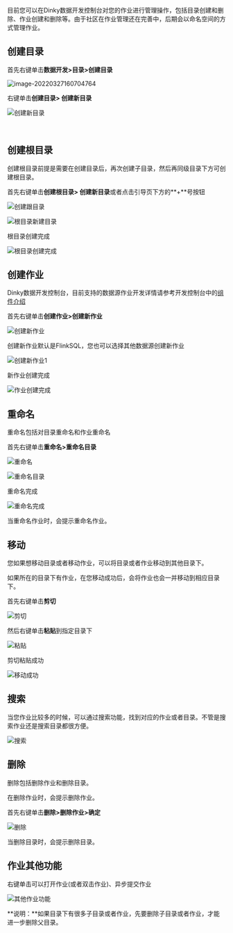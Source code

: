 目前您可以在Dinky数据开发控制台对您的作业进行管理操作，包括目录创建和删除、作业创建和删除等。由于社区在作业管理还在完善中，后期会以命名空间的方式管理作业。

## 创建目录

首先右键单击**数据开发>目录>创建目录**

![image-20220327160704764](http://www.aiwenmo.com/dinky/dev/docs/image-20220327160704764.png)

右键单击**创建目录> 创建新目录**

![创建新目录](http://www.aiwenmo.com/dinky/dev/docs/%E5%88%9B%E5%BB%BA%E6%96%B0%E7%9B%AE%E5%BD%95.png)



​         

## 创建根目录

创建根目录前提是需要在创建目录后，再次创建子目录，然后再同级目录下方可创建根目录。

首先右键单击**创建根目录> 创建新目录**或者点击引导页下方的**+**号按钮

![创建跟目录](http://www.aiwenmo.com/dinky/dev/docs/%E5%88%9B%E5%BB%BA%E8%B7%9F%E7%9B%AE%E5%BD%95.png)

![根目录新建目录](http://www.aiwenmo.com/dinky/dev/docs/%E6%A0%B9%E7%9B%AE%E5%BD%95%E6%96%B0%E5%BB%BA%E7%9B%AE%E5%BD%95.png)

根目录创建完成

![根目录创建完成](http://www.aiwenmo.com/dinky/dev/docs/%E6%A0%B9%E7%9B%AE%E5%BD%95%E5%88%9B%E5%BB%BA%E5%AE%8C%E6%88%90.png)



## 创建作业

Dinky数据开发控制台，目前支持的数据源作业开发详情请参考开发控制台中的[组件介绍]()

首先右键单击**创建作业>创建新作业**

![创建新作业](http://www.aiwenmo.com/dinky/dev/docs/%E5%88%9B%E5%BB%BA%E6%96%B0%E4%BD%9C%E4%B8%9A.png)

创建新作业默认是FlinkSQL，您也可以选择其他数据源创建新作业

![创建新作业1](http://www.aiwenmo.com/dinky/dev/docs/%E5%88%9B%E5%BB%BA%E6%96%B0%E4%BD%9C%E4%B8%9A1.png)

新作业创建完成

![作业创建完成](http://www.aiwenmo.com/dinky/dev/docs/%E4%BD%9C%E4%B8%9A%E5%88%9B%E5%BB%BA%E5%AE%8C%E6%88%90.png)

## 重命名

重命名包括对目录重命名和作业重命名

首先右键单击**重命名>重命名目录**

![重命名](http://www.aiwenmo.com/dinky/dev/docs/%E9%87%8D%E5%91%BD%E5%90%8D.png)

![重命名目录](http://www.aiwenmo.com/dinky/dev/docs/%E9%87%8D%E5%91%BD%E5%90%8D%E7%9B%AE%E5%BD%95.png)

重命名完成

![重命名完成](http://www.aiwenmo.com/dinky/dev/docs/%E9%87%8D%E5%91%BD%E5%90%8D%E5%AE%8C%E6%88%90.png)

当重命名作业时，会提示重命名作业。

## 移动

您如果想移动目录或者移动作业，可以将目录或者作业移动到其他目录下。

如果所在的目录下有作业，在您移动成功后，会将作业也会一并移动到相应目录下。

首先右键单击**剪切**

![剪切](http://www.aiwenmo.com/dinky/dev/docs/%E5%89%AA%E5%88%87.png)

然后右键单击**粘贴**到指定目录下

![粘贴](http://www.aiwenmo.com/dinky/dev/docs/%E7%B2%98%E8%B4%B4.png)

剪切粘贴成功

![移动成功](http://www.aiwenmo.com/dinky/dev/docs/%E7%A7%BB%E5%8A%A8%E6%88%90%E5%8A%9F.png)

## 搜索

当您作业比较多的时候，可以通过搜索功能，找到对应的作业或者目录。不管是搜索作业还是搜索目录都很方便。

![搜索](http://www.aiwenmo.com/dinky/dev/docs/%E6%90%9C%E7%B4%A2.png)

## 删除

删除包括删除作业和删除目录。

在删除作业时，会提示删除作业。

首先右键单击**删除>删除作业>确定**

![删除](http://www.aiwenmo.com/dinky/dev/docs/%E5%88%A0%E9%99%A4%E4%BD%9C%E4%B8%9A.png)

当删除目录时，会提示删除目录。

## 作业其他功能

右键单击可以打开作业(或者双击作业)、异步提交作业

![其他作业功能](http://www.aiwenmo.com/dinky/dev/docs/%E5%85%B6%E4%BB%96%E4%BD%9C%E4%B8%9A%E5%8A%9F%E8%83%BD.png)



**说明：**如果目录下有很多子目录或者作业，先要删除子目录或者作业，才能进一步删除父目录。

   
